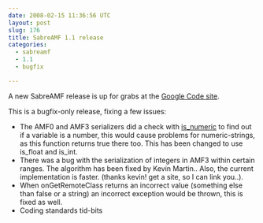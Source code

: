 ```yaml
---
date: 2008-02-15 11:36:56 UTC
layout: post
slug: 176
title: SabreAMF 1.1 release
categories:
  - sabreamf
  - 1.1
  - bugfix

---
```

<p>A new SabreAMF release is up for grabs at the <a href="http://code.google.com/p/sabreamf/">Google Code site</a>.</p>

<p>This is a bugfix-only release, fixing a few issues:</p>

<ul>
  <li>The AMF0 and AMF3 serializers did a check with <a href="http://www.php.net/is_numeric">is_numeric</a> to find out if a variable is a number, this would cause problems for numeric-strings, as this function returns true there too. This has been changed to use is_float and is_int.</li>
  <li>There was a bug with the serialization of integers in AMF3 within certain ranges. The algorithm has been fixed by Kevin Martin.. Also, the current implementation is faster. (thanks kevin! get a site, so I can link you..).</li>
  <li>When onGetRemoteClass returns an incorrect value (something else than false or a string) an incorrect exception would be thrown, this is fixed as well.</li>
  <li>Coding standards tid-bits</li>
</ul>